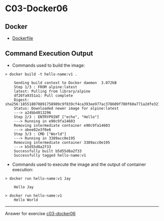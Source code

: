 # C03-Docker06

## Docker
- [Dockerfile](Dockerfile)

## Command Execution Output
- Commands used to build  the image:
```
> docker build -t hello-name:v1 .

    Sending build context to Docker daemon  3.072kB
    Step 1/3 : FROM alpine:latest
    latest: Pulling from library/alpine
    df20fa9351a1: Pull complete
    Digest: sha256:185518070891758909c9f839cf4ca393ee977ac378609f700f60a771a2dfe321
    Status: Downloaded newer image for alpine:latest
    ---> a24bb4013296
    Step 2/3 : ENTRYPOINT ["echo", "Hello"]
    ---> Running in e90c9fa14603
    Removing intermediate container e90c9fa14603
    ---> abee82e3f0e6
    Step 3/3 : CMD ["World"]
    ---> Running in 3389acc0e195
    Removing intermediate container 3389acc0e195
    ---> b5d55d8a2f33
    Successfully built b5d55d8a2f33
    Successfully tagged hello-name:v1
```

- Commands used to execute the image and the output of container execution:
```
> docker run hello-name:v1 Jay

    Hello Jay

> docker run hello-name:v1
    Hello World

```

***
Answer for exercise [c03-docker06](https://github.com/devopsacademyau/academy/blob/af3225a3436f263164e8daebc6bbd1ef3122b900/classes/03class/exercises/c03-docker06/README.md)